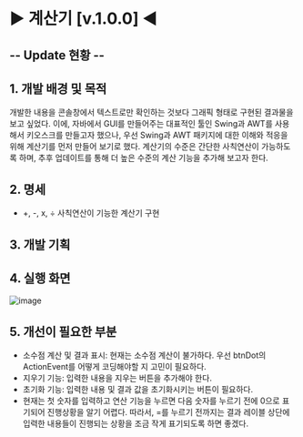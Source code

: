 # ▶ 계산기 [v.1.0.0] ◀

## -- Update 현황 --

## 1. 개발 배경 및 목적
개발한 내용을 콘솔창에서 텍스트로만 확인하는 것보다 그래픽 형태로 구현된 결과물을 보고 싶었다. 이에, 자바에서 GUI를 만들어주는 대표적인 툴인 Swing과 AWT를 사용해서 키오스크를 만들고자 했으나, 우선 Swing과 AWT 패키지에 대한 이해와 적응을 위해 계산기를 먼저 만들어 보기로 했다. 계산기의 수준은 간단한 사칙연산이 가능하도록 하며, 추후 업데이트를 통해 더 높은 수준의 계산 기능을 추가해 보고자 한다.

## 2. 명세
 - +, -, x, ÷ 사칙연산이 기능한 계산기 구현


## 3. 개발 기획


## 4. 실행 화면
![image](https://user-images.githubusercontent.com/130851245/235635236-1ecaf17b-df47-451d-83bb-acb50e1cc643.png)


## 5. 개선이 필요한 부분
 - 소수점 계산 및 결과 표시: 현재는 소수점 계산이 불가하다. 우선 btnDot의 ActionEvent를 어떻게 코딩해야할 지 고민이 필요하다.
 - 지우기 기능: 입력한 내용을 지우는 버튼을 추가해야 한다.
 - 초기화 기능: 입력한 내용 및 결과 값을 초기화시키는 버튼이 필요하다.
 - 현재는 첫 숫자를 입력하고 연산 기능을 누르면 다음 숫자를 누르기 전에 0으로 표기되어 진행상황을 알기 어렵다. 따라서, =를 누르기 전까지는 결과 레이블 상단에 입력한 내용들이 진행되는 상황을 조금 작게 표기되도록 하면 좋겠다.  
